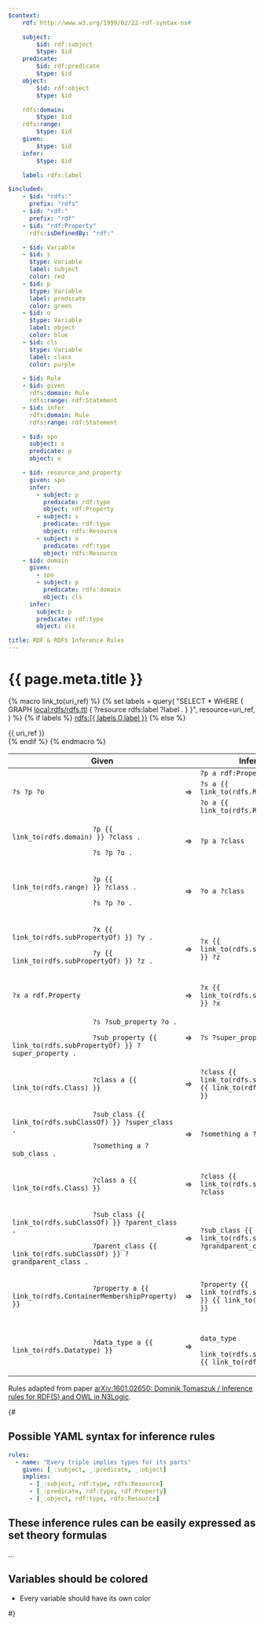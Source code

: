 ```yaml
---
$context:
    rdf: http://www.w3.org/1999/02/22-rdf-syntax-ns#

    subject:
        $id: rdf:subject
        $type: $id
    predicate:
        $id: rdf:predicate
        $type: $id
    object:
        $id: rdf:object
        $type: $id

    rdfs:domain:
        $type: $id
    rdfs:range:
        $type: $id
    given:
        $type: $id
    infer:
        $type: $id

    label: rdfs:label

$included:
    - $id: "rdfs:"
      prefix: "rdfs"
    - $id: "rdf:"
      prefix: "rdf"
    - $id: "rdf:Property"
      rdfs:isDefinedBy: "rdf:"

    - $id: Variable
    - $id: s
      $type: Variable
      label: subject
      color: red
    - $id: p
      $type: Variable
      label: predicate
      color: green
    - $id: o
      $type: Variable
      label: object
      color: blue
    - $id: cls
      $type: Variable
      label: class
      color: purple

    - $id: Rule
    - $id: given
      rdfs:domain: Rule
      rdfs:range: rdf:Statement
    - $id: infer
      rdfs:domain: Rule
      rdfs:range: rdf:Statement

    - $id: spo
      subject: s
      predicate: p
      object: o

    - $id: resource_and_property
      given: spo
      infer:
        - subject: p
          predicate: rdf:type
          object: rdf:Property
        - subject: s
          predicate: rdf:type
          object: rdfs:Resource
        - subject: o
          predicate: rdf:type
          object: rdfs:Resource
    - $id: domain
      given:
        - spo
        - subject: p
          predicate: rdfs:domain
          object: cls
      infer:
        subject: p
        predicate: rdf:type
        object: cls

title: RDF & RDFS Inference Rules
---
```


# {{ page.meta.title }}

{% macro link_to(uri_ref) %}
{% set labels = query(
    "SELECT * WHERE { GRAPH <local:rdfs/rdfs.ttl> { ?resource rdfs:label ?label . } }",
    resource=uri_ref,
) %}
{% if labels %}
    <a href="{{ uri_ref|url }}">rdfs:{{ labels.0.label }}</a>
{% else %}
    <div class="ui red horizontal label">{{ uri_ref }}</div>
{% endif %}
{% endmacro %}

<table class="ui table">
    <thead>
        <tr>
            <th colspan="2">Given</th>
            <th>Inferred</th>
        </tr>
    </thead>
    <tbody>
        <tr>
            <td rowspan="3"><code>?s ?p ?o</code></td>
            <td rowspan="3">⇒</td>
            <td><code>?p a rdf:Property</code></td>
        </tr>
        <tr>
            <td><code>?s a {{ link_to(rdfs.Resource) }}</code></td>
        </tr>
        <tr>
            <td><code>?o a {{ link_to(rdfs.Resource) }}</code></td>
        </tr>
        <tr>
            <td>
                <code>
                    ?p {{ link_to(rdfs.domain) }} ?class .<br/>
                    ?s ?p ?o .
                </code>
            </td>
            <td>⇒</td>
            <td><code>?p a ?class</code></td>
        </tr>
        <tr>
            <td>
                <code>
                    ?p {{ link_to(rdfs.range) }} ?class .<br/>
                    ?s ?p ?o .
                </code>
            </td>
            <td>⇒</td>
            <td><code>?o a ?class</code></td>
        </tr>
        <tr>
            <td>
                <code>
                    ?x {{ link_to(rdfs.subPropertyOf) }} ?y .<br/>
                    ?y {{ link_to(rdfs.subPropertyOf) }} ?z .<br/>
                </code>
            </td>
            <td>⇒</td>
            <td><code>?x {{ link_to(rdfs.subPropertyOf) }} ?z</code></td>
        </tr>
        <tr>
            <td>
                <code>?x a rdf.Property</code>
            </td>
            <td>⇒</td>
            <td><code>?x {{ link_to(rdfs.subPropertyOf) }} ?x</code></td>
        </tr>
        <tr>
            <td>
                <code>
                    ?s ?sub_property ?o .<br/>
                    ?sub_property {{ link_to(rdfs.subPropertyOf) }} ?super_property .
                </code>
            </td>
            <td>⇒</td>
            <td><code>?s ?super_property ?o</code></td>
        </tr>
        <tr>
            <td>
                <code>
                    ?class a {{ link_to(rdfs.Class) }}
                </code>
            </td>
            <td>⇒</td>
            <td><code>?class {{ link_to(rdfs.subClassOf) }} {{ link_to(rdfs.Resource) }}</code></td>
        </tr>
        <tr>
            <td>
                <code>
                    ?sub_class {{ link_to(rdfs.subClassOf) }} ?super_class .<br/>
                    ?something a ?sub_class .
                </code>
            </td>
            <td>⇒</td>
            <td><code>?something a ?super_class</code></td>
        </tr>
        <tr>
            <td>
                <code>
                    ?class a {{ link_to(rdfs.Class) }}
                </code>
            </td>
            <td>⇒</td>
            <td><code>?class {{ link_to(rdfs.subClassOf) }} ?class</code></td>
        </tr>
        <tr>
            <td>
                <code>
                    ?sub_class {{ link_to(rdfs.subClassOf) }} ?parent_class .<br/>
                    ?parent_class {{ link_to(rdfs.subClassOf) }} ?grandparent_class .
                </code>
            </td>
            <td>⇒</td>
            <td><code>?sub_class {{ link_to(rdfs.subClassOf) }} ?grandparent_class</code></td>
        </tr>
        <tr>
            <td>
                <code>
                    ?property a {{ link_to(rdfs.ContainerMembershipProperty) }}
                </code>
            </td>
            <td>⇒</td>
            <td><code>?property {{ link_to(rdfs.subPropertyOf) }} {{ link_to(rdfs.member) }}</code></td>
        </tr>
        <tr>
            <td>
                <code>
                    ?data_type a {{ link_to(rdfs.Datatype) }}
                </code>
            </td>
            <td>⇒</td>
            <td>
                <code>
                    ?data_type
                    {{ link_to(rdfs.subClassOf) }} {{ link_to(rdfs.Literal) }}
                </code>
            </td>
        </tr>
    </tbody>
</table>

Rules adapted from paper [arXiv:1601.02650: Dominik Tomaszuk / Inference rules for RDF(S) and OWL in N3Logic](https://arxiv.org/abs/1601.02650).

{#
## Possible YAML syntax for inference rules

```yaml
rules:
  - name: "Every triple implies types for its parts"
    given: [_:subject, _:predicate, _:object]
    implies:
      - [_:subject, rdf:type, rdfs:Resource]
      - [_:predicate, rdf:type, rdf:Property]
      - [_:object, rdf:type, rdfs:Resource]
```

## These inference rules can be easily expressed as set theory formulas

...

## Variables should be colored

- Every variable should have its own color

#}
